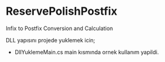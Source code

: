 # ReservePolishPostfix
Infix to Postfix Conversion and Calculation

DLL yapısını projede yuklemek icin; 
 - DllYuklemeMain.cs main kısmında ornek kullanım yapildi.
